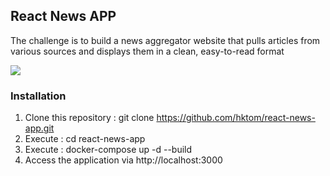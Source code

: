 ## React News APP

The challenge is to build a news aggregator website that pulls articles from various sources and displays them in a clean,
easy-to-read format

<img src="https://res.cloudinary.com/diaylgu7a/image/upload/f_auto,q_auto/ziaqovbawnzfjzh5e7iz">

### Installation

1. Clone this repository : git clone https://github.com/hktom/react-news-app.git
2. Execute : cd react-news-app
3. Execute : docker-compose up -d --build
4. Access the application via http://localhost:3000